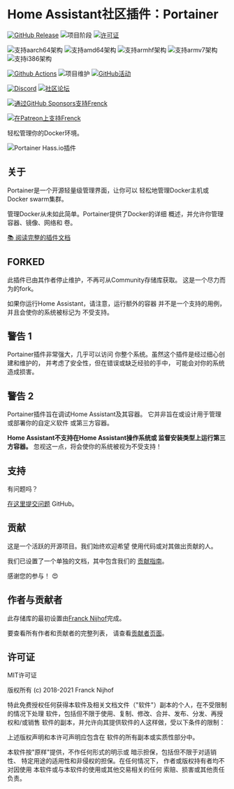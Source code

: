 # Home Assistant社区插件：Portainer

[![GitHub Release][releases-shield]][releases]
![项目阶段][project-stage-shield]
[![许可证][license-shield]](LICENSE.md)

![支持aarch64架构][aarch64-shield]
![支持amd64架构][amd64-shield]
![支持armhf架构][armhf-shield]
![支持armv7架构][armv7-shield]
![支持i386架构][i386-shield]

[![Github Actions][github-actions-shield]][github-actions]
![项目维护][maintenance-shield]
[![GitHub活动][commits-shield]][commits]

[![Discord][discord-shield]][discord]
[![社区论坛][forum-shield]][forum]

[![通过GitHub Sponsors支持Frenck][github-sponsors-shield]][github-sponsors]

[![在Patreon上支持Frenck][patreon-shield]][patreon]

轻松管理你的Docker环境。

![Portainer Hass.io插件](images/screenshot.png)

## 关于

Portainer是一个开源轻量级管理界面，让你可以
轻松地管理Docker主机或Docker swarm集群。

管理Docker从未如此简单。Portainer提供了Docker的详细
概述，并允许你管理容器、镜像、网络和
卷。

[:books: 阅读完整的插件文档][docs]

## FORKED

此插件已由其作者停止维护，不再可从Community存储库获取。
这是一个尽力而为的fork。

如果你运行Home Assistant，请注意，运行额外的容器
并不是一个支持的用例，并且会使你的系统被标记为
不受支持。

## 警告 1

Portainer插件非常强大，几乎可以访问
你整个系统。虽然这个插件是经过细心创建和维护的，
并考虑了安全性，但在错误或缺乏经验的手中，
可能会对你的系统造成损害。

## 警告 2

Portainer插件旨在调试Home Assistant及其容器。
它并非旨在或设计用于管理或部署你的自定义软件
或第三方容器。

**Home Assistant不支持在Home Assistant操作系统或
监督安装类型上运行第三方容器。**
忽视这一点，将会使你的系统被视为不受支持！

## 支持

有问题吗？

[在这里提交问题][issue] GitHub。

## 贡献

这是一个活跃的开源项目。我们始终欢迎希望
使用代码或对其做出贡献的人。

我们已设置了一个单独的文档，其中包含我们的
[贡献指南](,github/CONTRIBUTING.md)。

感谢您的参与！ :heart_eyes:

## 作者与贡献者

此存储库的最初设置由[Franck Nijhof][frenck]完成。

要查看所有作者和贡献者的完整列表，
请查看[贡献者页面][contributors]。

## 许可证

MIT许可证

版权所有 (c) 2018-2021 Franck Nijhof

特此免费授权任何获得本软件及相关文档文件（"软件"）副本的个人，在不受限制的情况下处理
软件，包括但不限于使用、复制、修改、合并、发布、分发、再授权和/或销售
软件的副本，并允许向其提供软件的人这样做，受以下条件的限制：

上述版权声明和本许可声明应包含在
软件的所有副本或实质性部分中。

本软件按"原样"提供，不作任何形式的明示或
暗示担保，包括但不限于对适销性、
特定用途的适用性和非侵权的担保。在任何情况下，
作者或版权持有者均不对因使用
本软件或与本软件的使用或其他交易相关的任何
索赔、损害或其他责任负责。

[aarch64-shield]: https://img.shields.io/badge/aarch64-yes-green.svg
[amd64-shield]: https://img.shields.io/badge/amd64-yes-green.svg
[armhf-shield]: https://img.shields.io/badge/armhf-yes-green.svg
[armv7-shield]: https://img.shields.io/badge/armv7-yes-green.svg
[commits-shield]: https://img.shields.io/github/commit-activity/y/hassio-addons/addon-portainer.svg
[commits]: https://github.com/hassio-addons/addon-portainer/commits/main
[contributors]: https://github.com/hassio-addons/addon-portainer/graphs/contributors
[discord-ha]: https://discord.gg/c5DvZ4e
[discord-shield]: https://img.shields.io/discord/478094546522079232.svg
[discord]: https://discord.me/hassioaddons
[docs]: https://github.com/hassio-addons/addon-portainer/blob/main/portainer/DOCS.md
[forum-shield]: https://img.shields.io/badge/community-forum-brightgreen.svg
[forum]: https://community.home-assistant.io/t/home-assistant-community-add-on-portainer/68836?u=frenck
[frenck]: https://github.com/frenck
[github-actions-shield]: https://github.com/hassio-addons/addon-portainer/workflows/CI/badge.svg
[github-actions]: https://github.com/hassio-addons/addon-portainer/actions
[github-sponsors-shield]: https://frenck.dev/wp-content/uploads/2019/12/github_sponsor.png
[github-sponsors]: https://github.com/sponsors/frenck
[i386-shield]: https://img.shields.io/badge/i386-no-red.svg
[issue]: https://github.com/hassio-addons/addon-portainer/issues
[license-shield]: https://img.shields.io/github/license/hassio-addons/addon-portainer.svg
[maintenance-shield]: https://img.shields.io/maintenance/yes/2021.svg
[patreon-shield]: https://frenck.dev/wp-content/uploads/2019/12/patreon.png
[patreon]: https://www.patreon.com/frenck
[project-stage-shield]: https://img.shields.io/badge/project%20stage-%20!%20DEPRECATED%20%20%20!-ff0000.svg
[reddit]: https://reddit.com/r/homeassistant
[releases-shield]: https://img.shields.io/github/release/hassio-addons/addon-portainer.svg
[releases]: https://github.com/hassio-addons/addon-portainer/releases
[repository]: https://github.com/hassio-addons/repository